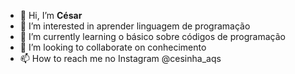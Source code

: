 - 👋 Hi, I’m **César**
- 👀 I’m interested in aprender linguagem de programação 
- 🌱 I’m currently learning o básico sobre códigos de programação 
- 💞️ I’m looking to collaborate on conhecimento
- 📫 How to reach me no Instagram @cesinha_aqs

<!---
Tiaobigode88/Tiaobigode88 is a ✨ special ✨ repository because its `README.md` (this file) appears on your GitHub profile.
You can click the Preview link to take a look at your changes.
--->
